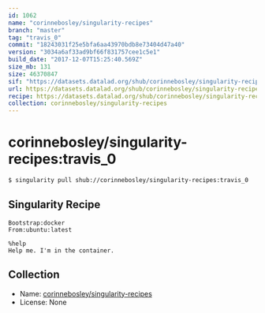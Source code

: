 ```yaml
---
id: 1062
name: "corinnebosley/singularity-recipes"
branch: "master"
tag: "travis_0"
commit: "18243031f25e5bfa6aa43970bdb8e73404d47a40"
version: "3034a6af33ad9bf66f831757cee1c5e1"
build_date: "2017-12-07T15:25:40.569Z"
size_mb: 131
size: 46370847
sif: "https://datasets.datalad.org/shub/corinnebosley/singularity-recipes/travis_0/2017-12-07-18243031-3034a6af/3034a6af33ad9bf66f831757cee1c5e1.simg"
url: https://datasets.datalad.org/shub/corinnebosley/singularity-recipes/travis_0/2017-12-07-18243031-3034a6af/
recipe: https://datasets.datalad.org/shub/corinnebosley/singularity-recipes/travis_0/2017-12-07-18243031-3034a6af/Singularity
collection: corinnebosley/singularity-recipes
---
```


# corinnebosley/singularity-recipes:travis_0

```bash
$ singularity pull shub://corinnebosley/singularity-recipes:travis_0
```

## Singularity Recipe

```singularity
Bootstrap:docker
From:ubuntu:latest

%help
Help me. I'm in the container.
```

## Collection

 - Name: [corinnebosley/singularity-recipes](https://github.com/corinnebosley/singularity-recipes)
 - License: None

